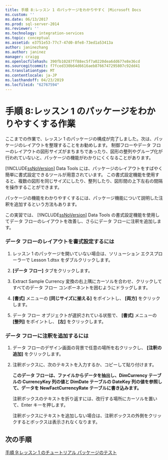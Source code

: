 ```yaml
---
title: 手順 8:レッスン 1 のパッケージをわかりやすく |Microsoft Docs
ms.custom: ''
ms.date: 06/13/2017
ms.prod: sql-server-2014
ms.reviewer: ''
ms.technology: integration-services
ms.topic: conceptual
ms.assetid: e3751e53-77c7-47d0-8fe8-73ed1a53413a
author: janinezhang
ms.author: janinez
manager: craigg
ms.openlocfilehash: 390fb10287ff88ec5f7a0220dea6dd677e8e36cd
ms.sourcegitcommit: f7fced330b64d6616aeb8766747295807c92dd41
ms.translationtype: MT
ms.contentlocale: ja-JP
ms.lasthandoff: 04/23/2019
ms.locfileid: "62767594"
---
```

# <a name="step-8-making-the-lesson-1-package-easier-to-understand"></a>手順 8:レッスン 1 のパッケージをわかりやすくする作業
  ここまでの作業で、レッスン 1 のパッケージの構成が完了しました。次は、パッケージのレイアウトを整理することをお勧めします。 制御フローやデータ フローのレイアウトの図形サイズがまちまちであったり、図形の整列やグループ化が行われていないと、パッケージの機能がわかりにくくなることがあります。  
  
 [!INCLUDE[ssNoVersion](../includes/ssnoversion-md.md)] Data Tools には、パッケージのレイアウトをすばやく簡単に書式設定できるツールが用意されています。 この書式設定機能を使用すると、複数の図形を同じサイズにしたり、整列したり、図形間の上下左右の間隔を操作することができます。  
  
 パッケージの機能をわかりやすくするには、パッケージ機能について説明した注釈を追加するという方法もあります。  
  
 この実習では、 [!INCLUDE[ssNoVersion](../includes/ssnoversion-md.md)] Data Tools の書式設定機能を使用してデータ フローのレイアウトを改善し、さらにデータ フローに注釈を追加します。  
  
### <a name="to-format-the-layout-of-the-data-flow"></a>データ フローのレイアウトを書式設定するには  
  
1.  レッスン 1 のパッケージを開いていない場合は、ソリューション エクスプローラーで Lesson 1.dtsx をダブルクリックします。  
  
2.  **[データ フロー]** タブをクリックします。  
  
3.  Extract Sample Currency 変換の右上隅にカーソルを合わせ、クリックしてすべてのデータ フロー コンポーネントを囲むようにドラッグします。  
  
4.  **[書式]** メニューの **[同じサイズに揃える]** をポイントし、 **[両方]** をクリックします。  
  
5.  データ フロー オブジェクトが選択されている状態で、 **[書式]** メニューの **[整列]** をポイントし、 **[左]** をクリックします。  
  
### <a name="to-add-an-annotation-to-the-data-flow"></a>データ フローに注釈を追加するには  
  
1.  データ フローのデザイン画面の背景で任意の場所を右クリックし、 **[注釈の追加]** をクリックします。  
  
2.  注釈ボックスに、次のテキストを入力するか、コピーして貼り付けます。  
  
     **このデータ フローは、ファイルからデータを抽出し、DimCurrency テーブルの CurrencyKey 列の値と DimDate テーブルの DateKey 列の値を参照して、データを NewFactCurrencyRate テーブルに書き込みます。**  
  
     注釈ボックスのテキストを折り返すには、改行する場所にカーソルを置いて、Enter キーを押します。  
  
     注釈ボックスにテキストを追加しない場合は、注釈ボックスの外側をクリックするとボックスは表示されなくなります。  
  
## <a name="next-steps"></a>次の手順  
 [手順 9:レッスン 1 のチュートリアル パッケージのテスト](../integration-services/lesson-1-9-testing-the-lesson-1-tutorial-package.md)  
  
  
